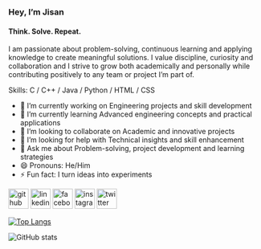 ###  Hey, I’m Jisan
#### Think. Solve. Repeat.

I am passionate about problem-solving, continuous learning and applying knowledge to create meaningful solutions. I value discipline, curiosity and collaboration and I strive to grow both academically and personally while contributing positively to any team or project I’m part of.

Skills: C / C++ / Java / Python / HTML / CSS

- 🔭 I’m currently working on Engineering projects and skill development 
- 🌱 I’m currently learning Advanced engineering concepts and practical applications 
- 👯 I’m looking to collaborate on Academic and innovative projects 
- 🤔 I’m looking for help with Technical insights and skill enhancement 
- 💬 Ask me about Problem-solving, project development and learning strategies 
- 😄 Pronouns: He/Him 
- ⚡ Fun fact: I turn ideas into experiments 


[<img src='https://cdn.jsdelivr.net/npm/simple-icons@3.0.1/icons/github.svg' alt='github' height='40'>](https://github.com/sajisan69)  [<img src='https://cdn.jsdelivr.net/npm/simple-icons@3.0.1/icons/linkedin.svg' alt='linkedin' height='40'>](https://www.linkedin.com/in/sabbir-ahmed-jisan-895126345/)  [<img src='https://cdn.jsdelivr.net/npm/simple-icons@3.0.1/icons/facebook.svg' alt='facebook' height='40'>](https://www.facebook.com/peaceboyjisan09)  [<img src='https://cdn.jsdelivr.net/npm/simple-icons@3.0.1/icons/instagram.svg' alt='instagram' height='40'>](https://www.instagram.com/dusk_melody_/)  [<img src='https://cdn.jsdelivr.net/npm/simple-icons@3.0.1/icons/twitter.svg' alt='twitter' height='40'>](https://twitter.com/SAJisan99)  

[![Top Langs](https://github-readme-stats.vercel.app/api/top-langs/?username=sajisan69)](https://github.com/anuraghazra/github-readme-stats)

![GitHub stats](https://github-readme-stats.vercel.app/api?username=sajisan69&show_icons=true)  

